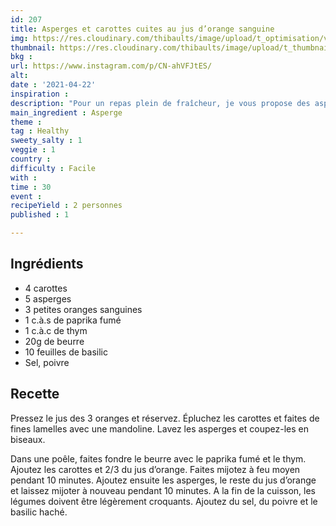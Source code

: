```yaml
---
id: 207
title: Asperges et carottes cuites au jus d’orange sanguine
img: https://res.cloudinary.com/thibaults/image/upload/t_optimisation/v1619279973/Recipes/20210422_carottes_asperges_orange.jpg
thumbnail: https://res.cloudinary.com/thibaults/image/upload/t_thumbnail_josie/v1619279973/Recipes/20210422_carottes_asperges_orange.jpg
bkg : 
url: https://www.instagram.com/p/CN-ahVFJtES/
alt: 
date : '2021-04-22'
inspiration : 
description: "Pour un repas plein de fraîcheur, je vous propose des asperges et des carottes cuites dans un jus d’orange sanguine."
main_ingredient : Asperge
theme : 
tag : Healthy
sweety_salty : 1
veggie : 1
country : 
difficulty : Facile
with : 
time : 30
event : 
recipeYield : 2 personnes
published : 1

---
```


## Ingrédients
 - 4 carottes
 - 5 asperges
 - 3 petites oranges sanguines
 - 1 c.à.s de paprika fumé
 - 1 c.à.c de thym
 - 20g de beurre
 - 10 feuilles de basilic
 - Sel, poivre

## Recette
Pressez le jus des 3 oranges et réservez. Épluchez les carottes et faites de fines lamelles avec une mandoline. Lavez les asperges et coupez-les en biseaux.

Dans une poêle, faites fondre le beurre avec le paprika fumé et le thym. Ajoutez les carottes et 2/3 du jus d’orange. Faites mijotez à feu moyen pendant 10 minutes. Ajoutez ensuite les asperges, le reste du jus d’orange et laissez mijoter à nouveau pendant 10 minutes. A la fin de la cuisson, les légumes doivent être légèrement croquants. Ajoutez du sel, du poivre et le basilic haché.